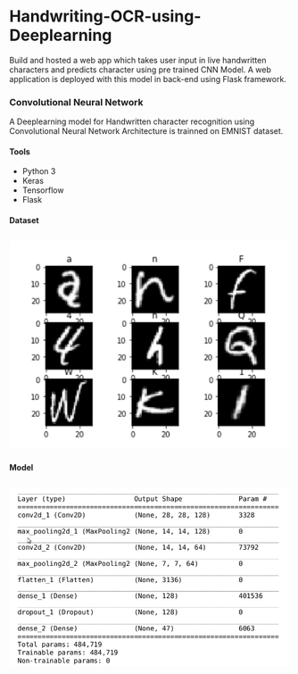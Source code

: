 # Handwriting-OCR-using-Deeplearning
Build and hosted a web app which takes user input in live handwritten characters and predicts character using pre trained CNN Model.
A web application is deployed with this model in back-end using Flask framework.

### Convolutional Neural Network
A Deeplearning model for Handwritten character recognition using Convolutional Neural Network Architecture is trainned on EMNIST dataset.

#### Tools 
* Python 3
* Keras
* Tensorflow
* Flask

#### Dataset
## ![](/img/data.png)

#### Model
## ![](/img/model.png)
